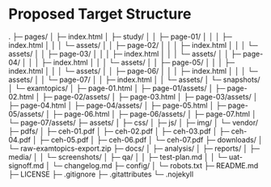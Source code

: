 ﻿# Proposed Target Structure

.
├─ pages/
│  ├─ index.html
│  ├─ study/
│  │  ├─ page-01/
│  │  │  ├─ index.html
│  │  │  └─ assets/
│  │  ├─ page-02/
│  │  │  ├─ index.html
│  │  │  └─ assets/
│  │  ├─ page-03/
│  │  │  ├─ index.html
│  │  │  └─ assets/
│  │  ├─ page-04/
│  │  │  ├─ index.html
│  │  │  └─ assets/
│  │  ├─ page-05/
│  │  │  ├─ index.html
│  │  │  └─ assets/
│  │  ├─ page-06/
│  │  │  ├─ index.html
│  │  │  └─ assets/
│  │  └─ page-07/
│  │     ├─ index.html
│  │     └─ assets/
│  └─ snapshots/
│     └─ examtopics/
│        ├─ page-01.html
│        ├─ page-01/assets/
│        ├─ page-02.html
│        ├─ page-02/assets/
│        ├─ page-03.html
│        ├─ page-03/assets/
│        ├─ page-04.html
│        ├─ page-04/assets/
│        ├─ page-05.html
│        ├─ page-05/assets/
│        ├─ page-06.html
│        ├─ page-06/assets/
│        ├─ page-07.html
│        └─ page-07/assets/
├─ assets/
│  ├─ css/
│  ├─ js/
│  ├─ img/
│  └─ vendor/
├─ pdfs/
│  ├─ ceh-01.pdf
│  ├─ ceh-02.pdf
│  ├─ ceh-03.pdf
│  ├─ ceh-04.pdf
│  ├─ ceh-05.pdf
│  ├─ ceh-06.pdf
│  └─ ceh-07.pdf
├─ downloads/
│  └─ raw-examtopics-export.zip
├─ docs/
│  ├─ analysis/
│  ├─ reports/
│  ├─ media/
│  │  └─ screenshots/
│  ├─ qa/
│  │  ├─ test-plan.md
│  │  └─ uat-signoff.md
│  └─ changelog.md
├─ config/
│  └─ robots.txt
├─ README.md
├─ LICENSE
├─ .gitignore
├─ .gitattributes
└─ .nojekyll
